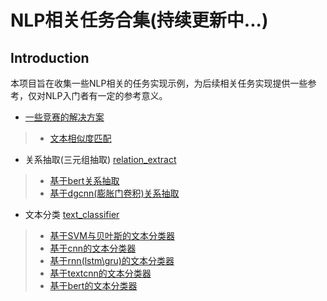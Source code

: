 # NLP相关任务合集(持续更新中...)
## Introduction
本项目旨在收集一些NLP相关的任务实现示例，为后续相关任务实现提供一些参考，仅对NLP入门者有一定的参考意义。
*  [一些竞赛的解决方案](https://github.com/xiaoxiong74/SomeNlp/tree/master/some_solutions)
> *  [文本相似度匹配](https://github.com/xiaoxiong74/SomeNlp/tree/master/some_solutions)
* 关系抽取(三元组抽取)  [relation_extract](https://github.com/xiaoxiong74/SomeNlp/tree/master/relation_extract)
> * [基于bert关系抽取](https://github.com/xiaoxiong74/SomeNlp/tree/master/relation_extract/bert_relation_extract.py)
> * [基于dgcnn(膨胀门卷积)关系抽取](https://github.com/xiaoxiong74/SomeNlp/tree/master/relation_extract/dgcnn_without_ds.py)
* 文本分类 [text_classifier](https://github.com/xiaoxiong74/SomeNlp/tree/master/text_classifier)
> * [基于SVM与贝叶斯的文本分类器](https://github.com/xiaoxiong74/SomeNlp/blob/master/text_classifier/svm_and_bayes_classfier.py)
> * [基于cnn的文本分类器](https://github.com/xiaoxiong74/SomeNlp/blob/master/text_classifier/cnn_classifier.py)
> * [基于rnn(lstm\gru)的文本分类器](https://github.com/xiaoxiong74/SomeNlp/blob/master/text_classifier/rnn_classifier.py)
> * [基于textcnn的文本分类器](https://github.com/xiaoxiong74/SomeNlp/blob/master/text_classifier/textcnn_classifier.py)
> * [基于bert的文本分类器](https://github.com/xiaoxiong74/SomeNlp/blob/master/text_classifier/bert_classifier.py)
